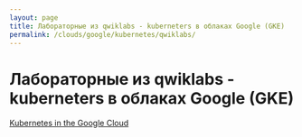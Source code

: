 ```yaml
---
layout: page
title: Лабораторные из qwiklabs - kuberneters в облаках Google (GKE) 
permalink: /clouds/google/kubernetes/qwiklabs/
---
```


# Лабораторные из qwiklabs - kuberneters в облаках Google (GKE) 

[Kubernetes in the Google Cloud](/clouds/google/kubernetes/qwiklabs/kubernetes-in-the-google-cloud/)